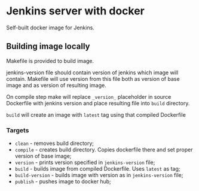 Jenkins server with docker
==========================

Self-built docker image for Jenkins.

## Building image locally

Makefile is provided to build image.

jenkins-version file should contain version of jenkins which image will contain.
Makefile will use version from this file both as version of base image
and as version of resulting image.

On compile step make will replace `_version_` placeholder in source Dockerfile
with jenkins version and place resulting file into `build` directory.

`build` will create an image with `latest` tag using that compiled Dockerfile

### Targets

* `clean` - removes build directory;
* `compile` - creates build directory. Copies dockerfile there and set proper version of base image;
* `version` - prints version specified in `jenkins-version` file;
* `build` - builds image from compiled Dockerfile. Uses `latest` as tag;
* `build-version` - builds image with version as in `jenkins-version` file;
* `publish` - pushes image to docker hub;
